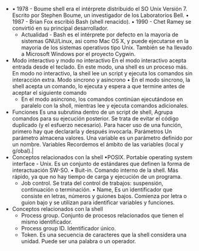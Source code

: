 - • 1978 - Boume shell era el intérprete distribuido el SO Unix Versión 7. Escrito por Stephen Boume, un
  investigador de los Laboratorios Bell.
  • 1987 - Brian Fox escribió Bash (shell renacido).
  • 1990 - Chet Ramey se convirtió en su principal desarrollador.
  * Actualidad - Bash es el intérprete por defecto en la mayoria de sistemas GNU/Linux, asi como Mac OS
  X, y puede ejecutarse en la mayoria de los sistemas operativos tipo Unix. También se ha llevado a
  Microsoft Windows por el proyecto Cygwin.
- Modo interactivo y modo no interactivo
  En el modo interactivo acepta entrada desde el teclado. En este modo, una shell es un proceso más.
  En modo no interactivo, la sheil lee un script y ejecuta los comandos sin interacción extra.
  Modo sincrono y asincrono
  • En el modo sincrono, la shell acepta un comando, lo ejecuta y espera a que termine antes de aceptar
  el siguiente comando
  * En el modo asincrono, los comandos continúan ejecutándose en paralelo con la sholl, mientras lee y
  ejecuta comandos adicionales.
- Funciones
  Es una subrutina dentro de un script de shell, Agrupa comandos para su ejecución posterior. Se trata de
  evitar el código duplicado (y el esfuerzo necesario). Para hacer uso de una función, primero hay que
  declararla y después invocarla.
  Parámetros
  Un parámetro almacena valores. Una variable es un parámetro definido por un nombre.
  Variables
  Recordemos el ámbito de las variables (local y g/obal).|
- Conceptos relacionados con la shell
  •POSIX. Portabie operating system interface - Unix. Es un conjunto de estándares que definen la forma
  de interactuación SW-SO.
  • Buit-in. Comando interno de la shell. Más rápido, ya que no hay tiempo de carga y ejecución de un
  programa.
  * Job control. Se trata del control de trabajos: suspensión, continuación o terminación.
  • Name, Es un identificador que consiste en letras, números y guiones bajos. Comienza por letra o guion
  bajo y se utilizan para identificar variables y funciones.
- Conceptos relacionados con la shell
  * Process group. Conjunto de procesos relacionados que tienen el mismo identificador.
  * Process group ID. Identificador único.
  * Token. Es una secuencia de caracteres que la shell considera una unidad. Puede ser una palabra o un operador.